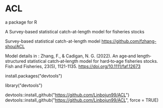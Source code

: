 # ACL
a package for R

A Survey-based statistical catch-at-length model for fisheries stocks

Survey-based statistical catch-at-length model
https://github.com/fzhang-shou/ACL

Model details in : Zhang, F., & Cadigan, N. G. (2022). An age‐and length‐structured statistical catch‐at‐length model for hard‐to‐age fisheries stocks. Fish and Fisheries, 23(5), 1121-1135. https://doi.org/10.1111/faf.12673




install.packages("devtools")

library("devtools")

devtools::install_github("https://github.com/Linbojun99/ACL")
devtools::install_github("https://github.com/Linbojun99/ACL", force = TRUE)
